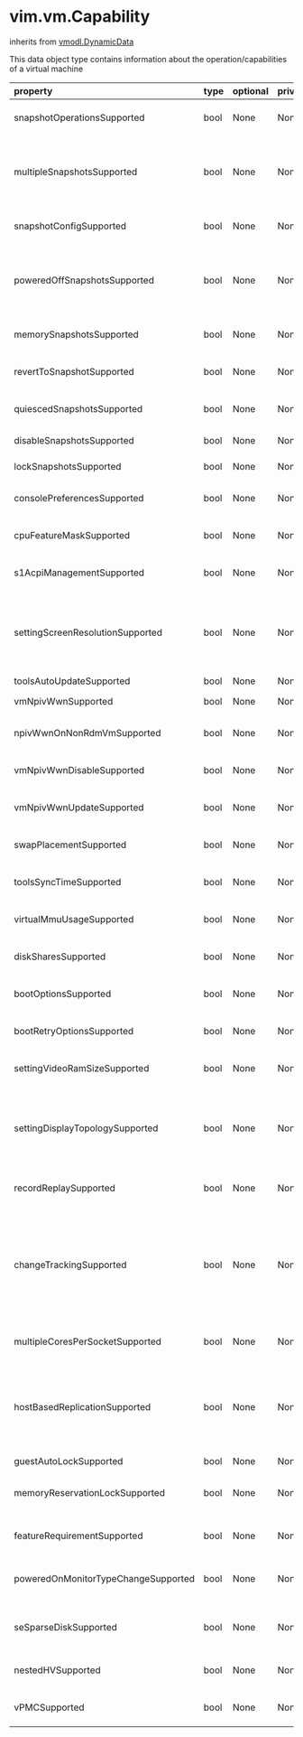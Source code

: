 vim.vm.Capability
=================
inherits from [vmodl.DynamicData](docs/vmodl.DynamicData.md)


This data object type contains information about the  operation/capabilities of a virtual machine

| property | type | optional | priv | desc |
|:---------|:-----|:---------|:-----|:-----|
| snapshotOperationsSupported | bool | None | None | Indicates whether or not a virtual machine supports snapshot operations. |
| multipleSnapshotsSupported | bool | None | None | Indicates whether or not a virtual machine supports multiple snapshots.  This value is not set when the virtual machine is unavailable, for instance,  when it is being created or deleted. |
| snapshotConfigSupported | bool | None | None | Indicates whether or not a virtual machine supports snapshot config. |
| poweredOffSnapshotsSupported | bool | None | None | Indicates whether or not a virtual machine supports snapshot operations in  poweredOff state. This flag doesn't affect vim.VirtualMachine.GetSnapshot,  which is always supported. |
| memorySnapshotsSupported | bool | None | None | Indicates whether or not a virtual machine supports memory snapshots. |
| revertToSnapshotSupported | bool | None | None | Indicates whether or not a virtual machine supports reverting to a snapshot. |
| quiescedSnapshotsSupported | bool | None | None | Indicates whether or not a virtual machine supports quiesced snapshots. |
| disableSnapshotsSupported | bool | None | None | Indicates whether or not snapshots can be disabled. |
| lockSnapshotsSupported | bool | None | None | Indicates whether or not the snapshot tree can be locked. |
| consolePreferencesSupported | bool | None | None | Indicates whether console preferences can be set for this virtual machine. |
| cpuFeatureMaskSupported | bool | None | None | Indicates whether CPU feature requirements masks can be set for this  virtual machine. |
| s1AcpiManagementSupported | bool | None | None | Indicates whether or not a virtual machine supports ACPI S1 settings management. |
| settingScreenResolutionSupported | bool | None | None | Indicates whether of not this virtual machine supports  setting the screen resolution of the console window.  This capability depends on the guest operating system  configured for this virtual machine. |
| toolsAutoUpdateSupported | bool | None | None | Supports tools auto-update. |
| vmNpivWwnSupported | bool | None | None | Supports virtual machine NPIV WWN. |
| npivWwnOnNonRdmVmSupported | bool | None | None | Supports assigning NPIV WWN to virtual machines that don't have RDM disks. |
| vmNpivWwnDisableSupported | bool | None | None | Indicates whether the NPIV disabling operation is supported the virtual machine. |
| vmNpivWwnUpdateSupported | bool | None | None | Indicates whether the update of NPIV WWNs are supported on the virtual machine. |
| swapPlacementSupported | bool | None | None | Flag indicating whether the virtual machine has a configurable   <a href="vim.vm.ConfigInfo.md#swapPlacement">swapfile placement policy</a>. |
| toolsSyncTimeSupported | bool | None | None | Indicates whether asking tools to sync time with the host is supported. |
| virtualMmuUsageSupported | bool | None | None | Indicates whether or not the use of nested page table hardware support   can be explicitly set. |
| diskSharesSupported | bool | None | None | Indicates whether resource settings for disks can be   applied to this virtual machine. |
| bootOptionsSupported | bool | None | None | Indicates whether boot options can be configured   for this virtual machine. |
| bootRetryOptionsSupported | bool | None | None | Indicates whether automatic boot retry can be   configured for this virtual machine. |
| settingVideoRamSizeSupported | bool | None | None | Flag indicating whether the video ram size of this virtual machine   can be configured. |
| settingDisplayTopologySupported | bool | None | None | Indicates whether of not this virtual machine supports  setting the display topology of the console window.  This capability depends on the guest operating system  configured for this virtual machine. |
| recordReplaySupported | bool | None | None | Indicates whether record and replay functionality is supported on this  virtual machine. |
| changeTrackingSupported | bool | None | None | Indicates that change tracking is supported for virtual disks of this  virtual machine. However, even if change tracking is supported, it might  not be available for all disks of the virtual machine. For example,  passthru raw disk mappings or disks backed by any Ver1BackingInfo cannot  be tracked. |
| multipleCoresPerSocketSupported | bool | None | None | Indicates whether multiple virtual cores per socket is supported on this VM. |
| hostBasedReplicationSupported | bool | None | None | Indicates that host based replication is supported on this virtual  machine. However, even if host based replication is supported,  it might not be available for all disk types. For example, passthru  raw disk mappings can not be replicated. |
| guestAutoLockSupported | bool | None | None |  |
| memoryReservationLockSupported | bool | None | None | Indicates whether  <a href="vim.vm.ConfigInfo.md#memoryReservationLockedToMax">memoryReservationLockedToMax</a>  may be set to true for this virtual machine. |
| featureRequirementSupported | bool | None | None | Indicates whether featureRequirement feature is supported. |
| poweredOnMonitorTypeChangeSupported | bool | None | None | Indicates whether a monitor type change is supported while this virtual  machine is in the poweredOn state. |
| seSparseDiskSupported | bool | None | None | Indicates whether this virtual machine supports the Flex-SE  (space-efficent, sparse) format for virtual disks. |
| nestedHVSupported | bool | None | None | Indicates whether this virtual machine supports nested hardware-assisted   virtualization. |
| vPMCSupported | bool | None | None | Indicates whether this virtual machine supports virtualized CPU performance  counters. |


